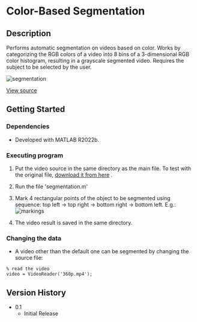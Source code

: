 # Color-Based Segmentation

## Description

Performs automatic segmentation on videos based on color. Works by categorizing the RGB colors of a video into 8 bins of a 3-dimensional RGB color histogram, resulting in a grayscale segmented video. Requires the subject to be selected by the user.

![segmentation](https://user-images.githubusercontent.com/29484054/208251289-0fc5fd49-9f12-40c7-bec9-bdfec43a7304.gif)


[View source](https://flic.kr/p/nPx5W4)

## Getting Started

### Dependencies

* Developed with MATLAB R2022b.

### Executing program

1. Put the video source in the same directory as the main file. To test with the original file, [download it from here](https://flic.kr/p/nPx5W4) .
2. Run the file 'segmentation.m'
3. Mark 4 rectangular points of the object to be segmented using sequence: top left -> top right -> bottom right -> bottom left.
E.g.:
![markings](https://user-images.githubusercontent.com/29484054/208250790-2fd1c20e-007d-47f7-b0ba-b0a8e34c5fd2.png)

4. The video result is saved in the same directory.

### Changing the data
* A video other than the default one can be segmented by changing the source file:
```
% read the video
video = VideoReader('360p.mp4');
```

## Version History
* 0.1
    * Initial Release
